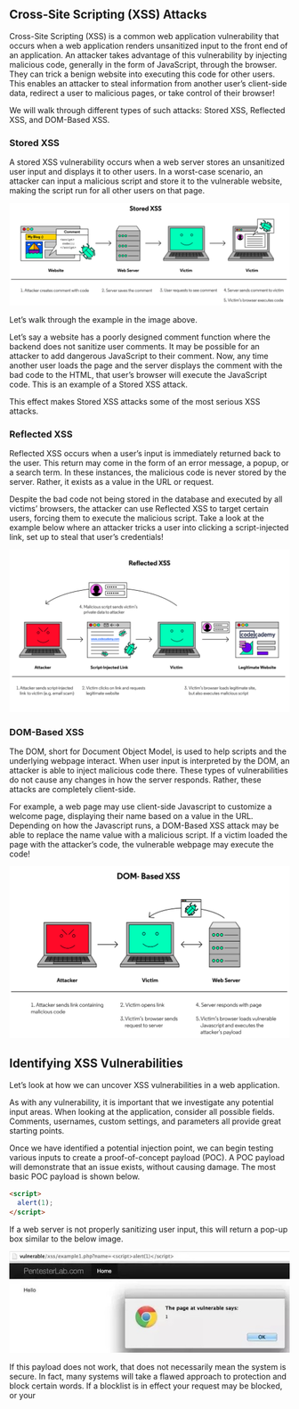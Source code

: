 ## Cross-Site Scripting (XSS) Attacks

Cross-Site Scripting (XSS) is a common web application vulnerability that occurs when a web application renders unsanitized input to the front end of an application. An attacker takes advantage of this vulnerability by injecting malicious code, generally in the form of JavaScript, through the browser. They can trick a benign website into executing this code for other users. This enables an attacker to steal information from another user’s client-side data, redirect a user to malicious pages, or take control of their browser!

We will walk through different types of such attacks: Stored XSS, Reflected XSS, and DOM-Based XSS.

### Stored XSS

A stored XSS vulnerability occurs when a web server stores an unsanitized user input and displays it to other users. In a worst-case scenario, an attacker can input a malicious script and store it to the vulnerable website, making the script run for all other users on that page.

![An image showing that in Stored XSS attacker an attacker creates a comment with code, the web server saves the comment, the user requests to see the comments, then the server sends the comment to the victim's browser where the code is executed.](./imgs/Cybersecurity_XSS_Stored_v2-03.svg)

Let’s walk through the example in the image above.

Let’s say a website has a poorly designed comment function where the backend does not sanitize user comments. It may be possible for an attacker to add dangerous JavaScript to their comment. Now, any time another user loads the page and the server displays the comment with the bad code to the HTML, that user’s browser will execute the JavaScript code. This is an example of a Stored XSS attack.

This effect makes Stored XSS attacks some of the most serious XSS attacks.

### Reflected XSS

Reflected XSS occurs when a user’s input is immediately returned back to the user. This return may come in the form of an error message, a popup, or a search term. In these instances, the malicious code is never stored by the server. Rather, it exists as a value in the URL or request.

Despite the bad code not being stored in the database and executed by all victims’ browsers, the attacker can use Reflected XSS to target certain users, forcing them to execute the malicious script. Take a look at the example below where an attacker tricks a user into clicking a script-injected link, set up to steal that user’s credentials!

![An image showing in Reflected XSS that an attacker sends a script injected link to the victim, the victim clicks on it, the victim's browser loads the legitimate site while also executing the malicious script, and then the malicious script sends the user's information to the attacker.](./imgs/Cybersecurity_XSS_Reflected_v2.svg)

### DOM-Based XSS

The DOM, short for Document Object Model, is used to help scripts and the underlying webpage interact. When user input is interpreted by the DOM, an attacker is able to inject malicious code there. These types of vulnerabilities do not cause any changes in how the server responds. Rather, these attacks are completely client-side.

For example, a web page may use client-side Javascript to customize a welcome page, displaying their name based on a value in the URL. Depending on how the Javascript runs, a DOM-Based XSS attack may be able to replace the name value with a malicious script. If a victim loaded the page with the attacker’s code, the vulnerable webpage may execute the code!

![An image with the following steps: 1) Attacker sends link containing malicious code, 2) Victim opens link, 3) Victim's browser sends request to server, 4) Server responds with page 5) Victim's browser loads vulnerable Javascript and executes the attacker's payload.](./imgs/Cybersecurity_XSS_DOM_v2.svg)

## Identifying XSS Vulnerabilities

Let’s look at how we can uncover XSS vulnerabilities in a web application.

As with any vulnerability, it is important that we investigate any potential input areas. When looking at the application, consider all possible fields. Comments, usernames, custom settings, and parameters all provide great starting points.

Once we have identified a potential injection point, we can begin testing various inputs to create a proof-of-concept payload (POC). A POC payload will demonstrate that an issue exists, without causing damage. The most basic POC payload is shown below.

```html
<script>
  alert(1);
</script>
```

If a web server is not properly sanitizing user input, this will return a pop-up box similar to the below image.

![This image shows "<script>alert(1)</script>" was injected into the URL which caused a Javascript alert to show up on the screen.](./imgs/alert.jpg)

If this payload does not work, that does not necessarily mean the system is secure. In fact, many systems will take a flawed approach to protection and block certain words. If a blocklist is in effect your request may be blocked, or your <script> tags could be removed. There are numerous other ways we can execute code, without ever using a <script> tag. Below are some potential workarounds that could be used by an attacker.

```html
<img src="X" onerror="alert(1);" />

<b onmouseover="alert(1)">click me!</b>

<body onload=alert('test1')>
```

## Sanitization

Sanitization is the process of removing/replacing problematic characters with safe versions. Depending on the backend language, there may or may not be built-in functions to aid in this process.

However, if these functions do not exist, we can generally succeed in preventing XSS attacks by removing characters such as <, >, ", =, and potentially dangerous keywords.

Rather than remove characters, we can also replace them with HTML-encoded versions of the characters. This allows us to retain the characters, but remove their capacity to affect the page’s HTML.

For example, the < character would be converted to the “<” string. The browser will render this string as the “<” character, but it will not interpret it as actual HTML, preventing the attack.

It is important to note, however, that depending on how the data is used, this type of escaping may not be enough. It’s important to consider all potential avenues for an attack.

There are also JavaScript packages like [sanitize-html](https://www.npmjs.com/package/sanitize-html) that help sanitizer user inputs!
